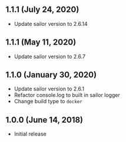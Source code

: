  ## 1.1.1 (July 24, 2020)
 
  * Update sailor version to 2.6.14
 
 ## 1.1.1 (May 11, 2020)

 * Update sailor version to 2.6.7
 
 ## 1.1.0 (January 30, 2020)

 * Update sailor version to 2.6.1
 * Refactor console.log to built in sailor logger
 * Change build type to `docker`

 ## 1.0.0 (June 14, 2018)

 * Initial release
